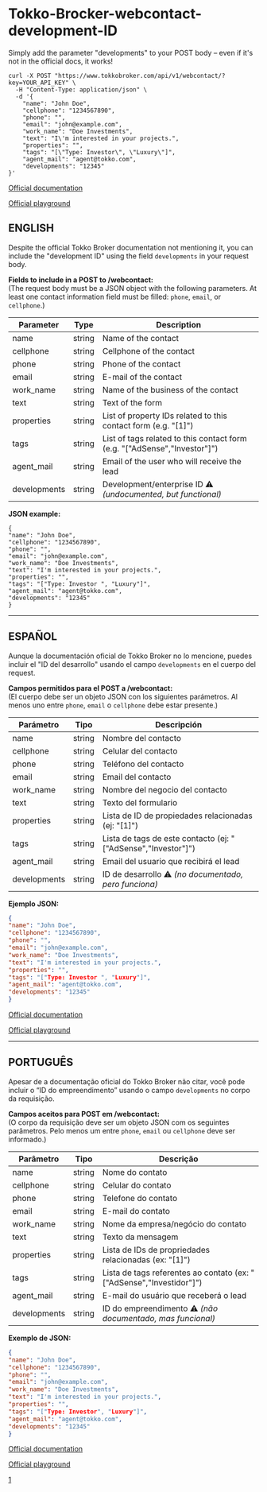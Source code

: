 # Tokko-Brocker-webcontact-development-ID
Simply add the parameter "developments" to your POST body – even if it's not in the official docs, it works!
```
curl -X POST "https://www.tokkobroker.com/api/v1/webcontact/?key=YOUR_API_KEY" \
  -H "Content-Type: application/json" \
  -d '{
    "name": "John Doe",
    "cellphone": "1234567890",
    "phone": "",
    "email": "john@example.com",
    "work_name": "Doe Investments",
    "text": "I\'m interested in your projects.",
    "properties": "",
    "tags": "[\"Type: Investor\", \"Luxury\"]",
    "agent_mail": "agent@tokko.com",
    "developments": "12345"
}'
```
[Official documentation](https://developers.tokkobroker.com/docs/contact)

[Official playground](https://www.tokkobroker.com/api/playground#!/web_contact/web-contact_post_0)

## ENGLISH

Despite the official Tokko Broker documentation not mentioning it, you can include the "development ID" using the field `developments` in your request body.

**Fields to include in a POST to /webcontact:**  
(The request body must be a JSON object with the following parameters. At least one contact information field must be filled: `phone`, `email`, or `cellphone`.)

| Parameter     | Type   | Description                                                    |
|---------------|--------|----------------------------------------------------------------|
| name          | string | Name of the contact                                            |
| cellphone     | string | Cellphone of the contact                                       |
| phone         | string | Phone of the contact                                           |
| email         | string | E-mail of the contact                                          |
| work_name     | string | Name of the business of the contact                            |
| text          | string | Text of the form                                               |
| properties    | string | List of property IDs related to this contact form (e.g. "[1]") |
| tags          | string | List of tags related to this contact form (e.g. "["AdSense","Investor"]") |
| agent_mail    | string | Email of the user who will receive the lead                    |
| developments  | string | Development/enterprise ID :warning: _(undocumented, but functional)_ |



**JSON example:**
```
{
"name": "John Doe",
"cellphone": "1234567890",
"phone": "",
"email": "john@example.com",
"work_name": "Doe Investments",
"text": "I'm interested in your projects.",
"properties": "",
"tags": "["Type: Investor ", "Luxury"]",
"agent_mail": "agent@tokko.com",
"developments": "12345"
}
```


***

## ESPAÑOL

Aunque la documentación oficial de Tokko Broker no lo mencione, puedes incluir el "ID del desarrollo" usando el campo `developments` en el cuerpo del request.

**Campos permitidos para el POST a /webcontact:**  
(El cuerpo debe ser un objeto JSON con los siguientes parámetros. Al menos uno entre `phone`, `email` o `cellphone` debe estar presente.)

| Parámetro     | Tipo   | Descripción                                                    |
|---------------|--------|----------------------------------------------------------------|
| name          | string | Nombre del contacto                                            |
| cellphone     | string | Celular del contacto                                           |
| phone         | string | Teléfono del contacto                                          |
| email         | string | Email del contacto                                             |
| work_name     | string | Nombre del negocio del contacto                                |
| text          | string | Texto del formulario                                           |
| properties    | string | Lista de ID de propiedades relacionadas (ej: "[1]")      |
| tags          | string | Lista de tags de este contacto (ej: "["AdSense","Investor"]")  |
| agent_mail    | string | Email del usuario que recibirá el lead                         |
| developments  | string | ID de desarrollo   :warning: _(no documentado, pero funciona)_ |


**Ejemplo JSON:**
```json
{
"name": "John Doe",
"cellphone": "1234567890",
"phone": "",
"email": "john@example.com",
"work_name": "Doe Investments",
"text": "I'm interested in your projects.",
"properties": "",
"tags": "["Type: Investor ", "Luxury"]",
"agent_mail": "agent@tokko.com",
"developments": "12345"
}
```
[Official documentation](https://developers.tokkobroker.com/docs/contact)

[Official playground](https://www.tokkobroker.com/api/playground#!/web_contact/web-contact_post_0)
***

## PORTUGUÊS

Apesar de a documentação oficial do Tokko Broker não citar, você pode incluir o “ID do empreendimento” usando o campo `developments` no corpo da requisição.

**Campos aceitos para POST em /webcontact:**  
(O corpo da requisição deve ser um objeto JSON com os seguintes parâmetros. Pelo menos um entre `phone`, `email` ou `cellphone` deve ser informado.)

| Parâmetro     | Tipo   | Descrição                                                     |
|---------------|--------|----------------------------------------------------------------|
| name          | string | Nome do contato                                               |
| cellphone     | string | Celular do contato                                            |
| phone         | string | Telefone do contato                                           |
| email         | string | E-mail do contato                                             |
| work_name     | string | Nome da empresa/negócio do contato                            |
| text          | string | Texto da mensagem                                             |
| properties    | string | Lista de IDs de propriedades relacionadas (ex: "[1]")  |
| tags          | string | Lista de tags referentes ao contato (ex: "["AdSense","Investidor"]") |
| agent_mail    | string | E-mail do usuário que receberá o lead                           |
| developments  | string | ID do empreendimento :warning: _(não documentado, mas funcional)_ |

**Exemplo de JSON:**
```json
{
"name": "John Doe",
"cellphone": "1234567890",
"phone": "",
"email": "john@example.com",
"work_name": "Doe Investments",
"text": "I'm interested in your projects.",
"properties": "",
"tags": "["Type: Investor", "Luxury"]",
"agent_mail": "agent@tokko.com",
"developments": "12345"
}
```
[Official documentation](https://developers.tokkobroker.com/docs/contact)

[Official playground](https://www.tokkobroker.com/api/playground#!/web_contact/web-contact_post_0)



[1](https://developers.tokkobroker.com/docs/developments)
